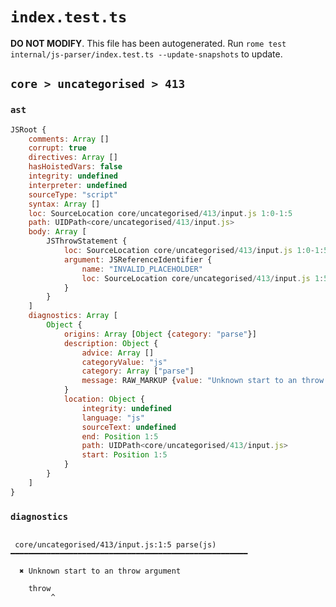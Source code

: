 # `index.test.ts`

**DO NOT MODIFY**. This file has been autogenerated. Run `rome test internal/js-parser/index.test.ts --update-snapshots` to update.

## `core > uncategorised > 413`

### `ast`

```javascript
JSRoot {
	comments: Array []
	corrupt: true
	directives: Array []
	hasHoistedVars: false
	integrity: undefined
	interpreter: undefined
	sourceType: "script"
	syntax: Array []
	loc: SourceLocation core/uncategorised/413/input.js 1:0-1:5
	path: UIDPath<core/uncategorised/413/input.js>
	body: Array [
		JSThrowStatement {
			loc: SourceLocation core/uncategorised/413/input.js 1:0-1:5
			argument: JSReferenceIdentifier {
				name: "INVALID_PLACEHOLDER"
				loc: SourceLocation core/uncategorised/413/input.js 1:5-1:5
			}
		}
	]
	diagnostics: Array [
		Object {
			origins: Array [Object {category: "parse"}]
			description: Object {
				advice: Array []
				categoryValue: "js"
				category: Array ["parse"]
				message: RAW_MARKUP {value: "Unknown start to an throw argument"}
			}
			location: Object {
				integrity: undefined
				language: "js"
				sourceText: undefined
				end: Position 1:5
				path: UIDPath<core/uncategorised/413/input.js>
				start: Position 1:5
			}
		}
	]
}
```

### `diagnostics`

```

 core/uncategorised/413/input.js:1:5 parse(js) ━━━━━━━━━━━━━━━━━━━━━━━━━━━━━━━━━━━━━━━━━━━━━━━━━━━━━

  ✖ Unknown start to an throw argument

    throw
         ^


```
